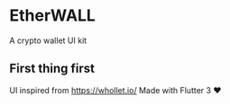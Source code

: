 # EtherWALL

A crypto wallet UI kit

## First thing first

UI inspired from https://whollet.io/
Made with Flutter 3 ❤️
